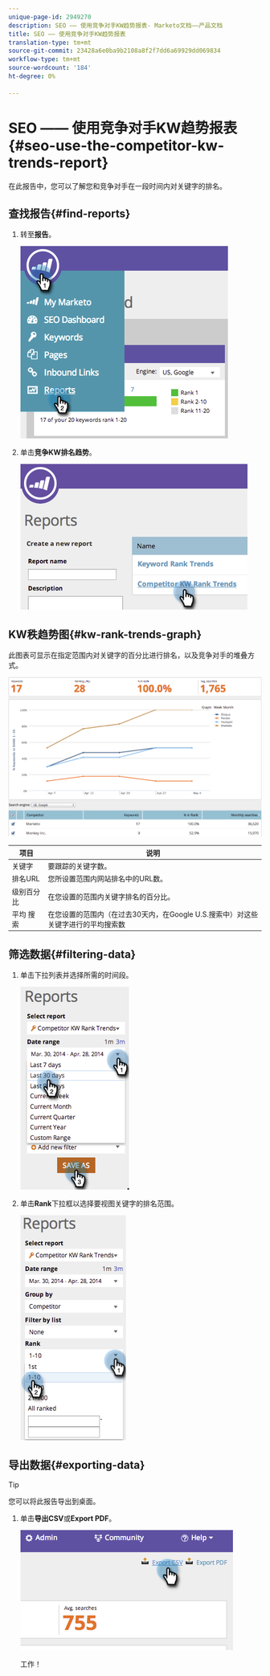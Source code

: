 ```yaml
---
unique-page-id: 2949270
description: SEO —— 使用竞争对手KW趋势报表- Marketo文档——产品文档
title: SEO —— 使用竞争对手KW趋势报表
translation-type: tm+mt
source-git-commit: 23428a6e0ba9b2108a8f2f7dd6a69929dd069834
workflow-type: tm+mt
source-wordcount: '184'
ht-degree: 0%

---
```



# SEO —— 使用竞争对手KW趋势报表{#seo-use-the-competitor-kw-trends-report}

在此报告中，您可以了解您和竞争对手在一段时间内对关键字的排名。

## 查找报告{#find-reports}

1. 转至&#x200B;**报告**。

   ![](assets/image2014-9-18-14-3a6-3a18.png)

1. 单击&#x200B;**竞争KW排名趋势**。

   ![](assets/image2014-9-18-14-3a6-3a37.png)

## KW秩趋势图{#kw-rank-trends-graph}

此图表可显示在指定范围内对关键字的百分比进行排名，以及竞争对手的堆叠方式。

![](assets/image2014-9-18-14-3a7-3a1.png)

| 项目 | 说明 |
|---|---|
| 关键字 | 要跟踪的关键字数。 |
| 排名URL | 您所设置范围内网站排名中的URL数。 |
| 级别百分比 | 在您设置的范围内关键字排名的百分比。 |
| 平均 搜索 | 在您设置的范围内（在过去30天内，在Google U.S.搜索中）对这些关键字进行的平均搜索数 |

## 筛选数据{#filtering-data}

1. 单击下拉列表并选择所需的时间段。

   ![](assets/image2014-9-18-14-3a7-3a17.png)

1. 单击&#x200B;**Rank**&#x200B;下拉框以选择要视图关键字的排名范围。

   ![](assets/image2014-9-18-14-3a8-3a26.png)

## 导出数据{#exporting-data}

>[!TIP]
>
>您可以将此报告导出到桌面。

1. 单击&#x200B;**导出CSV**&#x200B;或&#x200B;**Export PDF**。

   ![](assets/image2014-9-18-14-3a9-3a49.png)

   工作！

